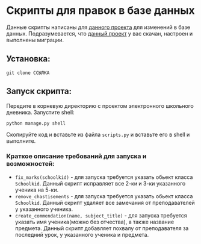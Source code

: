 # Скрипты для правок в базе данных
Данные скрипты написаны для [данного проекта](https://github.com/devmanorg/e-diary/tree/master) для изменений в базе 
данных. Подразумевается, что [данный проект](https://github.com/devmanorg/e-diary/tree/master) у вас скачан, настроен и 
выполнены миграции.  
## Установка:
```commandline
git clone ССЫЛКА
```
## Запуск скрипта:  
Передите в корневую директорию с проектом электронного школьного дневника. Запустите shell:
```commandline
python manage.py shell
```
Скопируйте код и вставьте из файла `scripts.py` и вставьте его в shell и выполните.  
### Краткое описание требований для запуска и возможностей:
- `fix_marks(schoolkid)` - для запуска требуется указать обьект класса `Schoolkid`. Данный скрипт исправляет все 2-ки и 
3-ки указанного ученика на 5-ки.
- `remove_chastisements` - для запуска требуется указать обьект класса `Schoolkid`. Данный скрипт удаляет все замечания 
от преподавателей у указанного ученика.
- `create_commendation(name, subject_title)` - для запуска требуется указать имя ученика(можно без отчества), а также 
название предмета. Данный скрипт добавляет похвалу от преподавателя за последний урок, у указанного ученика и предмета.